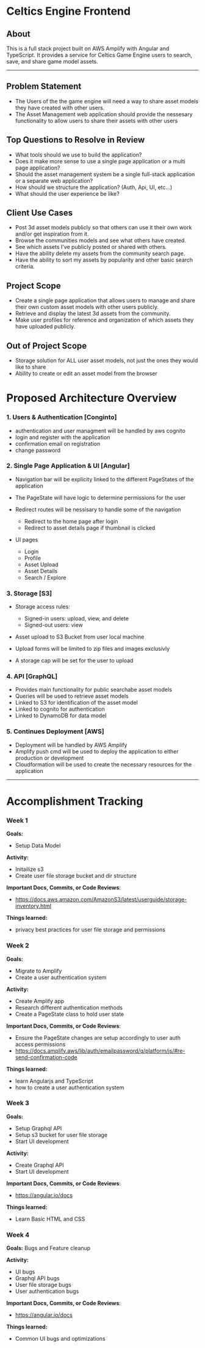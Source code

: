 # Celtics Engine Frontend

## About
This is a full stack project built on AWS Amplify with Angular and TypeScript. It provides a service for Celtics Game Engine users to search, save, and share game model assets.

---

## Problem Statement
- The Users of the the game engine will need a way to share asset models they have created with other users.
- The Asset Management web application should provide the nessesary functionality to allow users to share their assets with other users

## Top Questions to Resolve in Review
- What tools should we use to build the application?
- Does it make more sense to use a single page application or a multi page application?
- Should the asset management system be a single full-stack application or a separate web application?
- How should we structure the application? (Auth, Api, UI, etc...)
- What should the user experience be like?

## Client Use Cases
- Post 3d asset models publicly so that others can use it their own work and/or get inspiration from it.
- Browse the communities models and see what others have created.
- See which assets I've publicly posted or shared with others.
- Have the ability delete my assets from the community search page.
- Have the ability to sort my assets by popularity and other basic search criteria.

## Project Scope
- Create a single page application that allows users to manage and share their own custom asset models with other users publicly.
- Retrieve and display the latest 3d assets from the community.
- Make user profiles for reference and organization of which assets they have uploaded publicly.

## Out of Project Scope
- Storage solution for ALL user asset models, not just the ones they would like to share
- Ability to create or edit an asset model from the browser


# Proposed Architecture Overview

### 1. Users & Authentication [Conginto]
- authentication and user managment will be handled by aws cognito
- login and register with the application
- confirmation email on registration
- change password 

### 2. Single Page Application & UI [Angular] 

- Navigation bar will be explicity linked to the different PageStates of the 
application 
- The PageState will have logic to determine permissions for the user
- Redirect routes will be nessisary to handle some of the navigation
    - Redirect to the home page after login
    - Redirect to asset details page if thumbnail is clicked

- UI pages
    - Login 
    - Profile 
    - Asset Upload 
    - Asset Details
    - Search / Explore    

### 3. Storage [S3]
- Storage access rules:
    - Signed-in users: upload, view, and delete 
    - Signed-out users: view 

- Asset upload to S3 Bucket from user local machine
- Upload forms will be limited to zip files and images exclusivly
- A storage cap will be set for the user to upload

### 4. API [GraphQL]
- Provides main functionality for public searchabe asset models
- Queries will be used to retrieve asset models
- Linked to S3 for identification of the asset model
- Linked to cognito for authentication
- Linked to DynamoDB for data model

### 5. Continues Deployment [AWS]
- Deployment will be handled by AWS Amplify
- Amplify push cmd will be used to deploy the application to either production or development
- Cloudformation will be used to create the necessary resources for the application

---

# Accomplishment Tracking

### Week 1

**Goals:**
- Setup Data Model

**Activity:**
- Initailize s3 
- Create user file storage bucket and dir structure

**Important Docs, Commits, or Code Reviews**:
- https://docs.aws.amazon.com/AmazonS3/latest/userguide/storage-inventory.html

**Things learned:**
- privacy best practices for user file storage and permissions

### Week 2

**Goals:**
- Migrate to Amplify
- Create a user authentication system

**Activity:** 
- Create Amplify app 
- Research different authentication methods
- Create a PageState class to hold user state

**Important Docs, Commits, or Code Reviews**:
- Ensure the PageState changes are setup accordingly to user auth access permissions
- https://docs.amplify.aws/lib/auth/emailpassword/q/platform/js/#re-send-confirmation-code

**Things learned:**
- learn Angularjs and TypeScript
- how to create a user authentication system

### Week 3
  
**Goals:**
- Setup Graphql API
- Setup s3 bucket for user file storage
- Start UI development

**Activity:**
- Create Graphql API
- Start UI development

**Important Docs, Commits, or Code Reviews**:
- https://angular.io/docs

**Things learned:**
- Learn Basic HTML and CSS

### Week 4

**Goals:**
Bugs and Feature cleanup 

**Activity:**
- UI bugs
- Graphql API bugs
- User file storage bugs
- User authentication bugs

**Important Docs, Commits, or Code Reviews**:
- https://angular.io/docs

**Things learned:**
- Common UI bugs and optimizations

